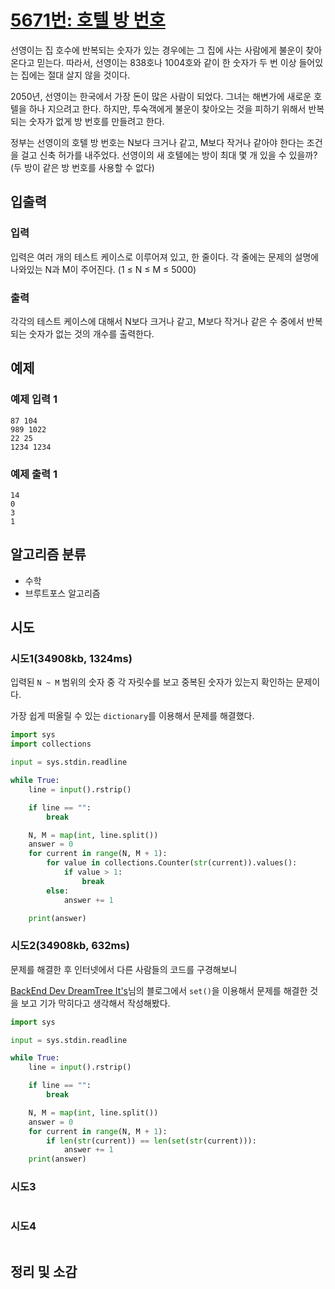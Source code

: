 # [5671번: 호텔 방 번호](https://www.acmicpc.net/problem/5671)

선영이는 집 호수에 반복되는 숫자가 있는 경우에는 그 집에 사는 사람에게 불운이 찾아온다고 믿는다. 따라서, 선영이는 838호나 1004호와 같이 한 숫자가 두 번 이상 들어있는 집에는 절대 살지 않을 것이다.

2050년, 선영이는 한국에서 가장 돈이 많은 사람이 되었다. 그녀는 해변가에 새로운 호텔을 하나 지으려고 한다. 하지만, 투숙객에게 불운이 찾아오는 것을 피하기 위해서 반복되는 숫자가 없게 방 번호를 만들려고 한다.

정부는 선영이의 호텔 방 번호는 N보다 크거나 같고, M보다 작거나 같아야 한다는 조건을 걸고 신축 허가를 내주었다. 선영이의 새 호텔에는 방이 최대 몇 개 있을 수 있을까? (두 방이 같은 방 번호를 사용할 수 없다)

## 입출력

### 입력
입력은 여러 개의 테스트 케이스로 이루어져 있고, 한 줄이다. 각 줄에는 문제의 설명에 나와있는 N과 M이 주어진다. (1 ≤ N ≤ M ≤ 5000)

### 출력
각각의 테스트 케이스에 대해서 N보다 크거나 같고, M보다 작거나 같은 수 중에서 반복되는 숫자가 없는 것의 개수를 출력한다.

## 예제

### 예제 입력 1

```text
87 104
989 1022
22 25
1234 1234
```

### 예제 출력 1

```text
14
0
3
1
```

## 알고리즘 분류

- 수학
- 브루트포스 알고리즘

## 시도

### 시도1(34908kb, 1324ms)

입력된 `N ~ M` 범위의 숫자 중 각 자릿수를 보고 중복된 숫자가 있는지 확인하는 문제이다.

가장 쉽게 떠올릴 수 있는 `dictionary`를 이용해서 문제를 해결했다.

```python
import sys
import collections

input = sys.stdin.readline

while True:
    line = input().rstrip()

    if line == "":
        break

    N, M = map(int, line.split())
    answer = 0
    for current in range(N, M + 1):
        for value in collections.Counter(str(current)).values():
            if value > 1:
                break
        else:
            answer += 1

    print(answer)
```

### 시도2(34908kb, 632ms)

문제를 해결한 후 인터넷에서 다른 사람들의 코드를 구경해보니

[BackEnd Dev DreamTree It's](https://dreamtreeits.tistory.com/127)님의 블로그에서 `set()`을 이용해서
문제를 해결한 것을 보고 기가 막히다고 생각해서 작성해봤다.

```python
import sys

input = sys.stdin.readline

while True:
    line = input().rstrip()

    if line == "":
        break

    N, M = map(int, line.split())
    answer = 0
    for current in range(N, M + 1):
        if len(str(current)) == len(set(str(current))):
            answer += 1
    print(answer)
```

### 시도3

```python

```

### 시도4

```python

```

## 정리 및 소감

